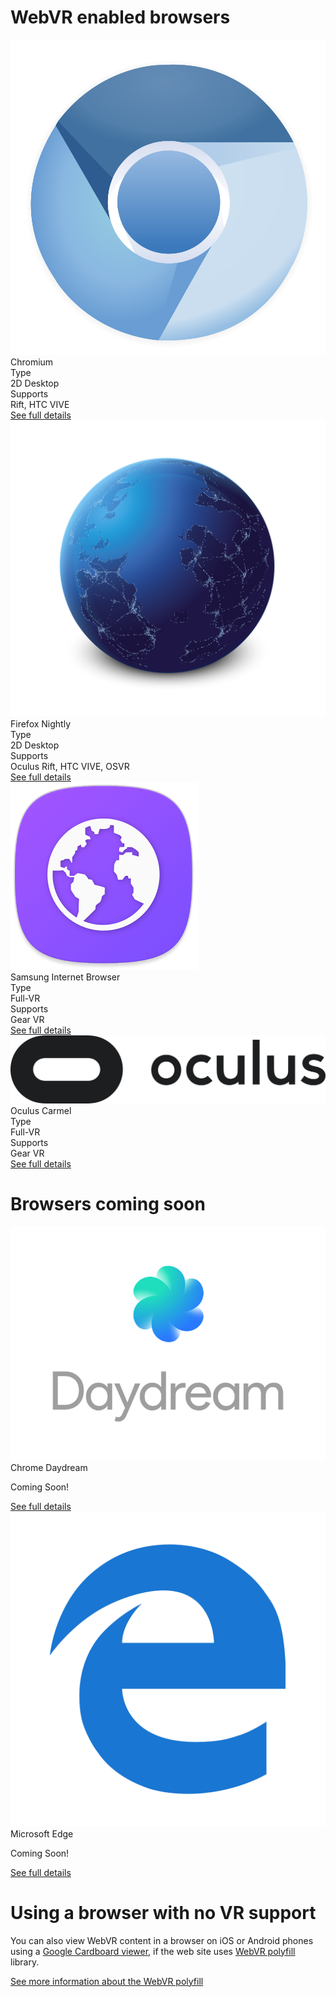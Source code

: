 <!--
title: WebVR-enabled browsers
-->

# WebVR enabled browsers


<div class="browser-container">
  <div class="browser">
    <div class="browser-icon"><img src="img/chromium.png"></div>
    <div class="browser-name">Chromium</div>
    <div class="browser-details">
      <div class="column-container">
        <div class="two-column">Type</div>
        <div class="two-column">2D Desktop</div>
      </div>
      <div class="column-container">
        <div class="two-column">Supports</div>
        <div class="two-column">Rift, HTC VIVE</div>
      </div>
    </div>
    <a class="btn" href="/browsers/chromium">See full details</a>
  </div>

  <div class="browser">
    <div class="browser-icon"><img src="img/firefox-nightly.png"></div>
    <div class="browser-name">Firefox Nightly</div>
    <div class="browser-details">
      <div class="column-container">
        <div class="two-column">Type</div>
        <div class="two-column">2D Desktop</div>
      </div>
      <div class="column-container">
        <div class="two-column">Supports</div>
        <div class="two-column">Oculus Rift, HTC VIVE, OSVR</div>
      </div>
    </div>
    <a class="btn" href="/browsers/firefox">See full details</a>
  </div>

  <div class="browser">
    <div class="browser-icon"><img src="img/samsung-internet.png"></div>
    <div class="browser-name">Samsung Internet Browser</div>
    <div class="browser-details">
      <div class="column-container">
        <div class="two-column">Type</div>
        <div class="two-column">Full-VR</div>
      </div>
      <div class="column-container">
        <div class="two-column">Supports</div>
        <div class="two-column">Gear VR</div>
      </div>
    </div>
    <a class="btn" href="/browsers/samsung-internet-browser-for-gear-vr">See full details</a>
  </div>

  <div class="browser">
    <div class="browser-icon"><img src="img/oculus.png"></div>
    <div class="browser-name">Oculus Carmel</div>
    <div class="browser-details">
      <div class="column-container">
        <div class="two-column">Type</div>
        <div class="two-column">Full-VR</div>
      </div>
      <div class="column-container">
        <div class="two-column">Supports</div>
        <div class="two-column">Gear VR</div>
      </div>
    </div>
    <a class="btn" href="/browsers/carmel">See full details</a>
  </div>
</div>

# Browsers coming soon

<div class="browser-container">
  <div class="browser">
    <div class="browser-icon"><img src="img/google-daydream.png"></div>
    <div class="browser-name">Chrome Daydream</div>
    <p>Coming Soon!</p>
    <a class="btn" href="/browsers/carmel">See full details</a>
  </div>

  <div class="browser">
    <div class="browser-icon"><img src="img/microsoft-edge.png"></div>
    <div class="browser-name">Microsoft Edge</div>
    <p>Coming Soon!</p>
    <a class="btn" href="/browsers/firefox">See full details</a>
  </div>
</div>

# Using a browser with no VR support

You can also view WebVR content in a browser on iOS or Android phones using a [Google Cardboard viewer](https://vr.google.com/cardboard/manufacturers/), if the web site uses [WebVR polyfill](https://github.com/googlevr/webvr-polyfill) library.

[See more information about the WebVR polyfill]()